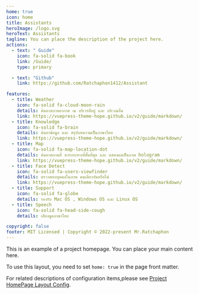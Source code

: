 ```yaml
---
home: true
icon: home
title: Assistants
heroImage: /logo.svg
heroText: Assistants
tagline: You can place the description of the project here.
actions:
  - text: " Guide"
    icon: fa-solid fa-book
    link: /Guide/
    type: primary

  - text: "Github"
    link: https://github.com/Ratchaphon1412/Assistant

features:
  - title: Weather
    icon: fa-solid fa-cloud-moon-rain
    details: ค้นหาสภาพอากาศ ณ บริเวรที่อยู่ และ บริเวณอื่น
    link: https://vuepress-theme-hope.github.io/v2/guide/markdown/
  - title: Knowledge
    icon: fa-solid fa-brain
    details: ค้นหาข้อมูล และ สรุปบทความเป็นภาษาไทย
    link: https://vuepress-theme-hope.github.io/v2/guide/markdown/
  - title: Map
    icon: fa-solid fa-map-location-dot
    details: ค้นหาสถานที่ หาระยะทางที่สั้นที่สุด และ แสดงผลเป็นภาพ hologram
    link: https://vuepress-theme-hope.github.io/v2/guide/markdown/
  - title: Face Detect
    icon: fa-solid fa-users-viewfinder
    details: ตรวจสอบบุคคลในภาพ คนเดียวกันหรือไม่
    link: https://vuepress-theme-hope.github.io/v2/guide/markdown/
  - title: Support
    icon: fa-solid fa-globe
    details: รองรับ Mac OS , Windows OS และ Linux OS
  - title: Speech
    icon: fa-solid fa-head-side-cough
    details: เสียงพูดภาษาไทย

copyright: false
footer: MIT Licensed | Copyright © 2022-present Mr.Ratchaphon
---
```


This is an example of a project homepage. You can place your main content here.

To use this layout, you need to set `home: true` in the page front matter.

For related descriptions of configuration items,please see [Project HomePage Layout Config](https://vuepress-theme-hope.github.io/v2/guide/layout/home/).
